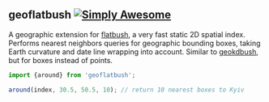 ## geoflatbush [![Simply Awesome](https://img.shields.io/badge/simply-awesome-brightgreen.svg)](https://github.com/mourner/projects)

A geographic extension for [flatbush](https://github.com/mourner/flatbush), a very fast static 2D spatial index.
Performs nearest neighbors queries for geographic bounding boxes, taking Earth curvature and date line wrapping into account. Similar to [geokdbush](https://github.com/mourner/geokdbush), but for boxes instead of points.

```js
import {around} from 'geoflatbush';

around(index, 30.5, 50.5, 10); // return 10 nearest boxes to Kyiv
```
